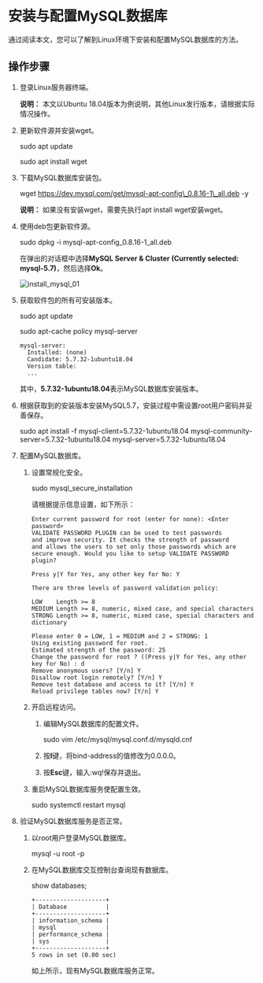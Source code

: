 # 安装与配置MySQL数据库

通过阅读本文，您可以了解到Linux环境下安装和配置MySQL数据库的方法。

## 操作步骤

1.  登录Linux服务器终端。

    **说明：** 本文以Ubuntu 18.04版本为例说明，其他Linux发行版本，请根据实际情况操作。

2.  更新软件源并安装wget。

    sudo apt update

    sudo apt install wget

3.  下载MySQL数据库安装包。

    wget https://dev.mysql.com/get/mysql-apt-config\_0.8.16-1\_all.deb -y

    **说明：** 如果没有安装wget，需要先执行apt install wget安装wget。

4.  使用deb包更新软件源。

    sudo dpkg -i mysql-apt-config\_0.8.16-1\_all.deb

    在弹出的对话框中选择**MySQL Server & Cluster \(Currently selected: mysql-5.7\)**，然后选择**Ok**。

    ![install_mysql_01](https://static-aliyun-doc.oss-accelerate.aliyuncs.com/assets/img/zh-CN/5363746061/p185799.png)

5.  获取软件包的所有可安装版本。

    sudo apt update

    sudo apt-cache policy mysql-server

    ```
    mysql-server:
      Installed: (none)
      Candidate: 5.7.32-1ubuntu18.04
      Version table:
      ...
    ```

    其中，**5.7.32-1ubuntu18.04**表示MySQL数据库安装版本。

6.  根据获取到的安装版本安装MySQL5.7，安装过程中需设置root用户密码并妥善保存。

    sudo apt install -f mysql-client=5.7.32-1ubuntu18.04 mysql-community-server=5.7.32-1ubuntu18.04 mysql-server=5.7.32-1ubuntu18.04

7.  配置MySQL数据库。

    1.  设置常规化安全。

        sudo mysql\_secure\_installation

        请根据提示信息设置，如下所示：

        ```
        Enter current password for root (enter for none): <Enter password>
        VALIDATE PASSWORD PLUGIN can be used to test passwords 
        and improve security. It checks the strength of password 
        and allows the users to set only those passwords which are 
        secure enough. Would you like to setup VALIDATE PASSWORD plugin? 
        
        Press y|Y for Yes, any other key for No: Y 
        
        There are three levels of password validation policy: 
        
        LOW    Length >= 8 
        MEDIUM Length >= 8, numeric, mixed case, and special characters 
        STRONG Length >= 8, numeric, mixed case, special characters and dictionary                 
        
        Please enter 0 = LOW, 1 = MEDIUM and 2 = STRONG: 1 
        Using existing password for root. 
        Estimated strength of the password: 25  
        Change the password for root ? ((Press y|Y for Yes, any other key for No) : d
        Remove anonymous users? [Y/n] Y 
        Disallow root login remotely? [Y/n] Y 
        Remove test database and access to it? [Y/n] Y 
        Reload privilege tables now? [Y/n] Y 
        ```

    2.  开启远程访问。

        1.  编辑MySQL数据库的配置文件。

            sudo vim /etc/mysql/mysql.conf.d/mysqld.cnf

        2.  按**I**键，将bind-address的值修改为0.0.0.0。
        3.  按**Esc**键，输入:wq!保存并退出。
    3.  重启MySQL数据库服务使配置生效。

        sudo systemctl restart mysql

8.  验证MySQL数据库服务是否正常。

    1.  以root用户登录MySQL数据库。

        mysql -u root -p

    2.  在MySQL数据库交互控制台查询现有数据库。

        show databases;

        ```
        +--------------------+
        | Database           |
        +--------------------+
        | information_schema |
        | mysql              |
        | performance_schema |
        | sys                |
        +--------------------+
        5 rows in set (0.00 sec)
        ```

        如上所示，现有MySQL数据库服务正常。


